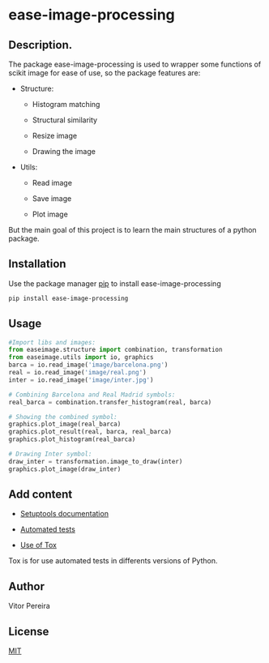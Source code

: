 # ease-image-processing

## Description. 

The package ease-image-processing is used to wrapper some functions of scikit image for ease of use, so the package features are:

- Structure:

  - Histogram matching 

  - Structural similarity 

  - Resize image

  - Drawing the image

- Utils:

  - Read image

  - Save image

  - Plot image


But the main goal of this project is to learn the main structures of a python package.

## Installation

Use the package manager [pip](https://pip.pypa.io/en/stable/) to install ease-image-processing

```bash
pip install ease-image-processing
```

## Usage

```python
#Import libs and images:
from easeimage.structure import combination, transformation
from easeimage.utils import io, graphics
barca = io.read_image('image/barcelona.png')
real = io.read_image('image/real.png')
inter = io.read_image('image/inter.jpg')

# Combining Barcelona and Real Madrid symbols:
real_barca = combination.transfer_histogram(real, barca)

# Showing the combined symbol:
graphics.plot_image(real_barca)
graphics.plot_result(real, barca, real_barca)
graphics.plot_histogram(real_barca)

# Drawing Inter symbol:
draw_inter = transformation.image_to_draw(inter)
graphics.plot_image(draw_inter)
```

## Add content 

- [Setuptools documentation](https://setuptools.readthedocs.io/en/latest/setuptools.html)

- [Automated tests](https://docs.pytest.org/en/latest/goodpractices.html)

- [Use of Tox](https://tox.readthedocs.io/en/latest/)

Tox is for use automated tests in differents versions of Python.


## Author
Vitor Pereira

## License
[MIT](https://choosealicense.com/licenses/mit/)
